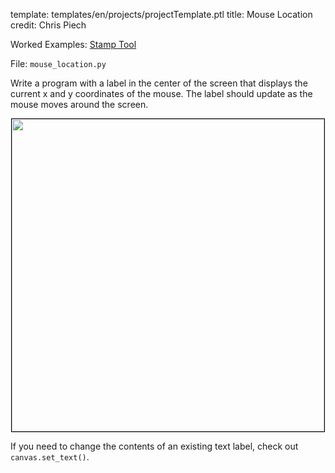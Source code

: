 template: templates/en/projects/projectTemplate.ptl
title: Mouse Location
credit: Chris Piech

Worked Examples: [Stamp Tool]({{pathToRoot}}en/projects/stamptool/)

File: `mouse_location.py`

Write a program with a label in the center of the screen that displays the current x and y coordinates of the mouse.  The label should update as the mouse moves around the screen.

<center>
  <img style="width:500px; border: 1px solid black" src="{{pathToRoot}}img/projects/mouseLocation/screenshot.png"> 
</center>

If you need to change the contents of an existing text label, check out `canvas.set_text()`.